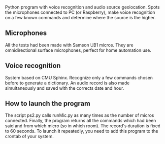Python program with voice recognition and audio source geolocation.
Spots the microphones connected to PC (or Raspberry), make voice recognition on a few known commands and determine where the source is the higher.

## Microphones
All the tests had been made with Samson UB1 micros. They are omnidirectional surface microphones, perfect for home automation use.

## Voice recognition
System based on CMU Sphinx. Recognize only a few commands chosen before to generate a dictionary. An audio record is also made simultaneously and saved with the corrects date and hour.

## How to launch the program
The script ps2.py calls runMic.py as many times as the number of micros connected. Finally, the program returns all the commands which had been said and from which micro (so in which room).
The record's duration is fixed to 60 seconds. 
To launch it repeatedly, you need to add this program to the crontab of your system.
